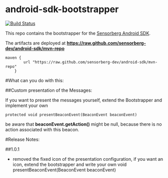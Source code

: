 android-sdk-bootstrapper
========================

[![Build Status](https://travis-ci.org/sensorberg-dev/android-sdk-bootstrapper.svg?branch=master)](https://travis-ci.org/sensorberg-dev/android-sdk-bootstrapper)

This repo contains the bootstrapper for the [Sensorberg Android SDK](https://github.com/sensorberg-dev/android-sdk).

The artifacts are deployed at **https://raw.github.com/sensorberg-dev/android-sdk/mvn-repo**

```
maven {
        url "https://raw.github.com/sensorberg-dev/android-sdk/mvn-repo"
    }
```

#What can you do with this:

##Custom presentation of the Messages:

If you want to present the messages yourself, extend the Bootstrapper and implement your own
```
protected void presentBeaconEvent(BeaconEvent beaconEvent)
```

be aware that **beaconEvent.getAction()** might be null, because there is no action associated with this beacon.

#Release Notes:

##1.0.1

* removed the fixed icon of the presentation configuration, if you want an icon, extend the bootstrapper and write your own void presentBeaconEvent(BeaconEvent beaconEvent) 

